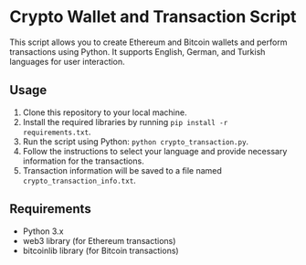 # Crypto Wallet and Transaction Script

This script allows you to create Ethereum and Bitcoin wallets and perform transactions using Python. It supports English, German, and Turkish languages for user interaction.

## Usage

1. Clone this repository to your local machine.
2. Install the required libraries by running `pip install -r requirements.txt`.
3. Run the script using Python: `python crypto_transaction.py`.
4. Follow the instructions to select your language and provide necessary information for the transactions.
5. Transaction information will be saved to a file named `crypto_transaction_info.txt`.

## Requirements

- Python 3.x
- web3 library (for Ethereum transactions)
- bitcoinlib library (for Bitcoin transactions)
